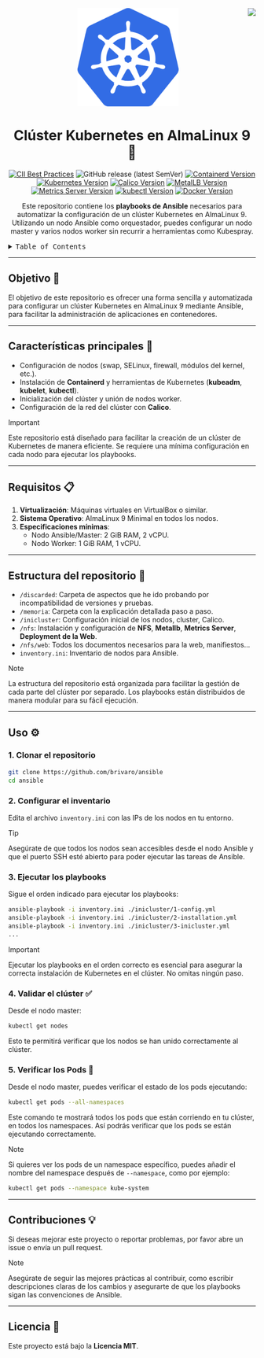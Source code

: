 <img align="right" src="https://visitor-badge.laobi.icu/badge?page_id=BrianValiente.BrianValiente" />

<div align="center"><a name="readme-top"></a>
  
  <img height="200" alt="Kubernetes logo" src="https://github.com/kubernetes/kubernetes/raw/master/logo/logo.png">

# **Clúster Kubernetes en AlmaLinux 9** 🚀

[![CII Best Practices](https://bestpractices.coreinfrastructure.org/projects/569/badge)](https://bestpractices.coreinfrastructure.org/projects/569) 
![GitHub release (latest SemVer)](https://img.shields.io/github/v/release/kubernetes/kubernetes?sort=semver)
[![Containerd Version](https://img.shields.io/badge/Containerd-1.6.12-brightgreen)](https://github.com/containerd/containerd/releases/tag/v1.6.12)
[![Kubernetes Version](https://img.shields.io/badge/Kubernetes-v1.32-blue)](https://github.com/kubernetes/kubernetes/releases/tag/v1.32.0)
[![Calico Version](https://img.shields.io/badge/Calico-v3.26.1-orange)](https://github.com/projectcalico/calico/releases/tag/v3.26.1)
[![MetalLB Version](https://img.shields.io/badge/MetalLB-v0.14.9-yellow)](https://github.com/metallb/metallb/releases/tag/v0.14.9)
[![Metrics Server Version](https://img.shields.io/badge/Metric%20Server-v0.7.2-purple)](https://github.com/kubernetes-sigs/metrics-server/releases/tag/v0.7.2)
[![kubectl Version](https://img.shields.io/badge/kubectl-v1.32.0-blue)](https://github.com/kubernetes/kubernetes/releases/tag/v1.32.0)
[![Docker Version](https://img.shields.io/badge/Docker-v20.10.8-blue)](https://docs.docker.com/engine/release-notes/#20108)


Este repositorio contiene los **playbooks de Ansible** necesarios para automatizar la configuración de un clúster Kubernetes en AlmaLinux 9. Utilizando un nodo Ansible como orquestador, puedes configurar un nodo master y varios nodos worker sin recurrir a herramientas como Kubespray.

</div>

<details>
<summary><kbd>Table of Contents</kbd></summary>

- [Objetivo](#objetivo-)
- [Características principales](#características-principales-)
- [Requisitos](#requisitos-)
- [Estructura del repositorio](#estructura-del-repositorio-)
- [Uso](#uso-%EF%B8%8F)
- [Contribuciones](#contribuciones-)
- [Licencia](#licencia-)

</details>

---

## **Objetivo** 🎯

El objetivo de este repositorio es ofrecer una forma sencilla y automatizada para configurar un clúster Kubernetes en AlmaLinux 9 mediante Ansible, para facilitar la administración de aplicaciones en contenedores.

---

## **Características principales** 🔧

- Configuración de nodos (swap, SELinux, firewall, módulos del kernel, etc.).
- Instalación de **Containerd** y herramientas de Kubernetes (**kubeadm**, **kubelet**, **kubectl**).
- Inicialización del clúster y unión de nodos worker.
- Configuración de la red del clúster con **Calico**.

> [!IMPORTANT]
> Este repositorio está diseñado para facilitar la creación de un clúster de Kubernetes de manera eficiente. Se requiere una mínima configuración en cada nodo para ejecutar los playbooks.

---

## **Requisitos** 📋

1. **Virtualización**: Máquinas virtuales en VirtualBox o similar.
2. **Sistema Operativo**: AlmaLinux 9 Minimal en todos los nodos.
3. **Especificaciones mínimas**:
   - Nodo Ansible/Master: 2 GiB RAM, 2 vCPU.
   - Nodo Worker: 1 GiB RAM, 1 vCPU.

---

## **Estructura del repositorio** 📂

- `/discarded`: Carpeta de aspectos que he ido probando por incompatibilidad de versiones y pruebas.
- `/memoria`: Carpeta con la explicación detallada paso a paso.
- `/inicluster`: Configuración inicial de los nodos, cluster, Calico.
- `/nfs`: Instalación y configuración de **NFS**, **Metallb**, **Metrics Server**, **Deployment de la Web**.
- `/nfs/web`: Todos los documentos necesarios para la web, manifiestos...
- `inventory.ini`: Inventario de nodos para Ansible.

> [!NOTE]
> La estructura del repositorio está organizada para facilitar la gestión de cada parte del clúster por separado. Los playbooks están distribuidos de manera modular para su fácil ejecución.

---

## **Uso** ⚙️

### **1. Clonar el repositorio**
```bash
git clone https://github.com/brivaro/ansible
cd ansible
```

### **2. Configurar el inventario**
Edita el archivo `inventory.ini` con las IPs de los nodos en tu entorno.

> [!TIP]
> Asegúrate de que todos los nodos sean accesibles desde el nodo Ansible y que el puerto SSH esté abierto para poder ejecutar las tareas de Ansible.

### **3. Ejecutar los playbooks**
Sigue el orden indicado para ejecutar los playbooks:
```bash
ansible-playbook -i inventory.ini ./inicluster/1-config.yml
ansible-playbook -i inventory.ini ./inicluster/2-installation.yml
ansible-playbook -i inventory.ini ./inicluster/3-inicluster.yml
...
```

> [!IMPORTANT]
> Ejecutar los playbooks en el orden correcto es esencial para asegurar la correcta instalación de Kubernetes en el clúster. No omitas ningún paso.

### **4. Validar el clúster** ✅
Desde el nodo master:
```bash
kubectl get nodes
```
Esto te permitirá verificar que los nodos se han unido correctamente al clúster.

### **5. Verificar los Pods** 🧐
Desde el nodo master, puedes verificar el estado de los pods ejecutando:

```bash
kubectl get pods --all-namespaces
```

Este comando te mostrará todos los pods que están corriendo en tu clúster, en todos los namespaces. Así podrás verificar que los pods se están ejecutando correctamente.

> [!NOTE]
> Si quieres ver los pods de un namespace específico, puedes añadir el nombre del namespace después de `--namespace`, como por ejemplo:
> ```bash
> kubectl get pods --namespace kube-system
> ```

---

## **Contribuciones** 💡

Si deseas mejorar este proyecto o reportar problemas, por favor abre un issue o envía un pull request.

> [!NOTE]
> Asegúrate de seguir las mejores prácticas al contribuir, como escribir descripciones claras de los cambios y asegurarte de que los playbooks sigan las convenciones de Ansible.

---

## **Licencia** 📜

Este proyecto está bajo la **Licencia MIT**.
